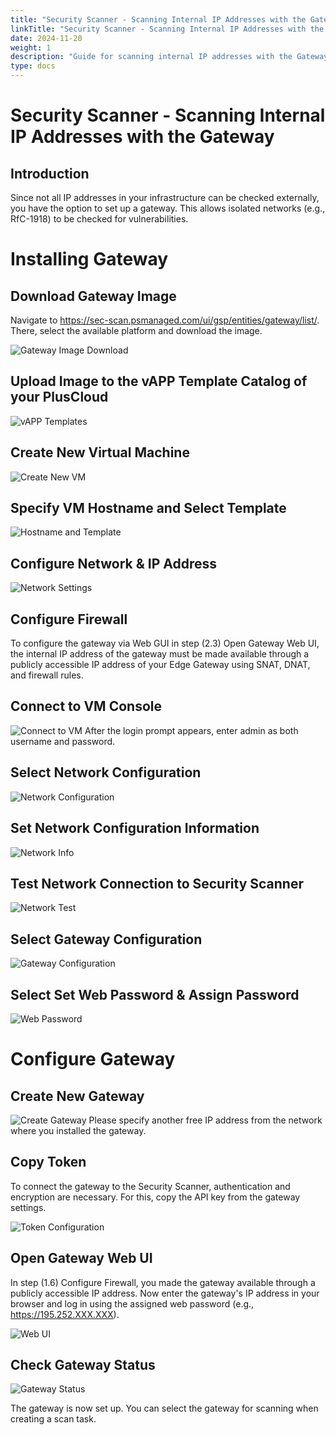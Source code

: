 ```yaml
---
title: "Security Scanner - Scanning Internal IP Addresses with the Gateway"
linkTitle: "Security Scanner - Scanning Internal IP Addresses with the Gateway"
date: 2024-11-20
weight: 1
description: "Guide for scanning internal IP addresses with the Gateway"
type: docs
---
```


# Security Scanner - Scanning Internal IP Addresses with the Gateway

## Introduction

Since not all IP addresses in your infrastructure can be checked externally, you have the option to set up a gateway. This allows isolated networks (e.g., RfC-1918) to be checked for vulnerabilities.

# Installing Gateway

## Download Gateway Image

Navigate to https://sec-scan.psmanaged.com/ui/gsp/entities/gateway/list/. There, select the available platform and download the image.

![Gateway Image Download](./vmware-download.png)

## Upload Image to the vAPP Template Catalog of your PlusCloud

![vAPP Templates](./vapp-vorlagen.png)

## Create New Virtual Machine

![Create New VM](./neue-vm.png)

## Specify VM Hostname and Select Template

![Hostname and Template](./hostname-template.png)

## Configure Network & IP Address

![Network Settings](./netzwerk-einstellungen.png)

## Configure Firewall

To configure the gateway via Web GUI in step (2.3) Open Gateway Web UI, the internal IP address of the gateway must be made available through a publicly accessible IP address of your Edge Gateway using SNAT, DNAT, and firewall rules.

## Connect to VM Console

![Connect to VM](./vm-verbinden.png)
After the login prompt appears, enter admin as both username and password.

## Select Network Configuration

![Network Configuration](./network-config.png)

## Set Network Configuration Information

![Network Info](./network-info.png)

## Test Network Connection to Security Scanner

![Network Test](./network-test.png)

## Select Gateway Configuration

![Gateway Configuration](./gateway-config.png)

## Select Set Web Password & Assign Password

![Web Password](./web-password.png)

# Configure Gateway

## Create New Gateway

![Create Gateway](./gateway-create.png)
Please specify another free IP address from the network where you installed the gateway.

## Copy Token

To connect the gateway to the Security Scanner, authentication and encryption are necessary. For this, copy the API key from the gateway settings.

![Token Configuration](./token-config.png)

## Open Gateway Web UI

In step (1.6) Configure Firewall, you made the gateway available through a publicly accessible IP address. Now enter the gateway's IP address in your browser and log in using the assigned web password (e.g., https://195.252.XXX.XXX).

![Web UI](./web-ui.png)

## Check Gateway Status

![Gateway Status](./gateway-status.png)

The gateway is now set up. You can select the gateway for scanning when creating a scan task.
